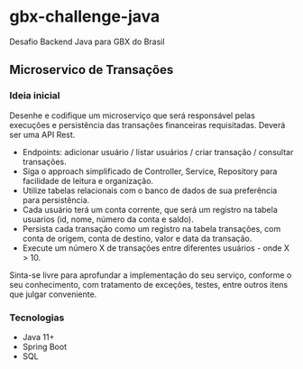 # gbx-challenge-java
Desafio Backend Java para GBX do Brasil

## Microservico de Transações

### Ideia inicial
Desenhe e codifique um microserviço que será responsável pelas execuções e persistência das transações financeiras requisitadas. Deverá ser uma API Rest.

- Endpoints: adicionar usuário / listar usuários / criar transação / consultar transações.
- Siga o approach simplificado de Controller, Service, Repository para facilidade de leitura e organização.
- Utilize tabelas relacionais com o banco de dados de sua preferência para persistência.
- Cada usuário terá um conta corrente, que será um registro na tabela usuarios (id, nome, número da conta e saldo).
- Persista cada transação como um registro na tabela transações, com conta de origem, conta de destino, valor e data da transação.
- Execute um número X de transações entre diferentes usuários - onde X > 10.

Sinta-se livre para aprofundar a implementação do seu serviço, conforme o seu conhecimento, com tratamento de exceções, testes, entre outros itens que julgar conveniente.

### Tecnologias
- Java 11+
- Spring Boot
- SQL
